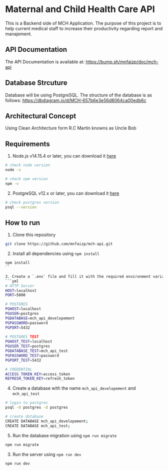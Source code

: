 # Maternal and Child Health Care API
This is a Backend side of MCH Application. 
The purpose of this project is to help current medical staff to increase their productivity regarding report and manajement.

## API Documentation
The API Documentation is available at: https://bump.sh/mnfaizp/doc/mch-api

## Database Strcuture
Database will be using PostgreSQL. The structure of the database is as follows: https://dbdiagram.io/d/MCH-657b6e3e56d8064ca00edb6c

## Architectural Concept
Using Clean Architecture form R.C Martin knowns as Uncle Bob

## Requirements
1. Node.js v14.15.4 or later, you can download it [here](https://nodejs.org/en/download/)
```bash
# check node version
node -v

# check npm version
npm -v
```
2. PostgreSQL v12.x or later, you can download it [here](https://www.postgresql.org/download/)
```bash
# check postgres version
psql --version
```

## How to run
1. Clone this repository
```bash
git clone https://github.com/mnfaizp/mch-api.git
```

2. Install all dependencies using `npm install`
```bash
npm install
``

3. Create a `.env` file and fill it with the required environment variables
```yml
# HTTP Server
HOST=localhost
PORT=5000

# POSTGRES
PGHOST=localhost
PGUSER=postgres
PGDATABASE=mch_api_developement
PGPASSWORD=password
PGPORT=5432
 
# POSTGRES TEST
PGHOST_TEST=localhost
PGUSER_TEST=postgres
PGDATABASE_TEST=mch_api_test
PGPASSWORD_TEST=password
PGPORT_TEST=5432

# CREDENTIAL
ACCESS_TOKEN_KEY=access_token
REFRESH_TOKEN_KEY=refresh_token
```

4. Create a database with the name `mch_api_developement` and `mch_api_test`
```bash
# login to postgres
psql -U postgres -d postgres

# create database
CREATE DATABASE mch_api_developement;
CREATE DATABASE mch_api_test;
```

5. Run the database migration using `npm run migrate`
```bash
npm run migrate
```

3. Run the server using `npm run dev`
```bash
npm run dev
```